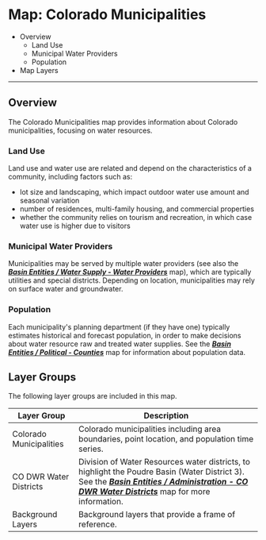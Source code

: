 # Map: Colorado Municipalities

* Overview
	+ Land Use
	+ Municipal Water Providers
	+ Population
* Map Layers

--------------

## Overview

The Colorado Municipalities map provides information about Colorado municipalities,
focusing on water resources.

### Land Use ###

Land use and water use are related and depend on the characteristics of
a community, including factors such as:

* lot size and landscaping, which impact outdoor water use amount and seasonal variation
* number of residences, multi-family housing, and commercial properties
* whether the community relies on tourism and recreation,
in which case water use is higher due to visitors 

### Municipal Water Providers ###

Municipalities may be served by multiple water providers
(see also the [***Basin Entities / Water Supply - Water Providers***](#map/entities-water-providers) map),
which are typically utilities and special districts.
Depending on location, municipalities may rely on surface water and groundwater.

### Population ###

Each municipality's planning department (if they have one) typically
estimates historical and forecast population,
in order to make decisions about water resource raw and treated water supplies.
See the [***Basin Entities / Political - Counties***](#map/entities-counties) map for information about
population data.

## Layer Groups

The following layer groups are included in this map.

| **Layer Group** | **Description** |
| -- | -- |
| Colorado Municipalities | Colorado municipalities including area boundaries, point location, and population time series. |
| CO DWR Water Districts | Division of Water Resources water districts, to highlight the Poudre Basin (Water District 3).  See the [***Basin Entities / Administration - CO DWR Water Districts***](#map/entities-codwr-waterdistricts) map for more information. |
| Background Layers | Background layers that provide a frame of reference. |
